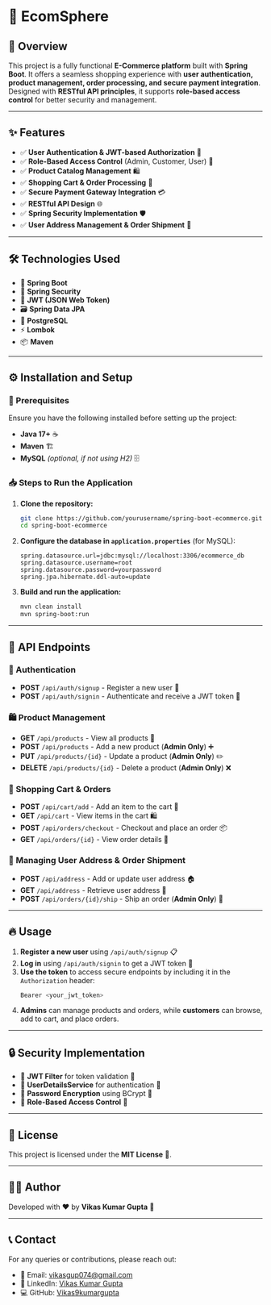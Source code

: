 # 🌟 EcomSphere

## 🚀 Overview
This project is a fully functional **E-Commerce platform** built with **Spring Boot**. It offers a seamless shopping experience with **user authentication, product management, order processing, and secure payment integration**. Designed with **RESTful API principles**, it supports **role-based access control** for better security and management.

---

## ✨ Features
- ✅ **User Authentication & JWT-based Authorization** 🔐  
- ✅ **Role-Based Access Control** (Admin, Customer, User) 🛂  
- ✅ **Product Catalog Management** 🛍️  
- ✅ **Shopping Cart & Order Processing** 🛒  
- ✅ **Secure Payment Gateway Integration** 💳  
- ✅ **RESTful API Design** 🌐  
- ✅ **Spring Security Implementation** 🛡️  
- ✅ **User Address Management & Order Shipment** 🚚  

---

## 🛠 Technologies Used
- 🚀 **Spring Boot**  
- 🔐 **Spring Security**  
- 🔑 **JWT (JSON Web Token)**  
- 🗃️ **Spring Data JPA**  
- 🐬 **PostgreSQL** 
- ⚡ **Lombok**  
- 📦 **Maven**  

---

## ⚙️ Installation and Setup

### 📌 Prerequisites
Ensure you have the following installed before setting up the project:
- **Java 17+** ☕
- **Maven** 🏗️
- **MySQL** *(optional, if not using H2)* 🗄️

### 📥 Steps to Run the Application
1. **Clone the repository:**
   ```sh
   git clone https://github.com/yourusername/spring-boot-ecommerce.git
   cd spring-boot-ecommerce
   ```
2. **Configure the database in `application.properties`** (for MySQL):
   ```properties
   spring.datasource.url=jdbc:mysql://localhost:3306/ecommerce_db
   spring.datasource.username=root
   spring.datasource.password=yourpassword
   spring.jpa.hibernate.ddl-auto=update
   ```
3. **Build and run the application:**
   ```sh
   mvn clean install
   mvn spring-boot:run
   ```

---

## 📁 API Endpoints

### 🔐 Authentication
- **POST** `/api/auth/signup` - Register a new user 📝
- **POST** `/api/auth/signin` - Authenticate and receive a JWT token 🔑

### 🛍️ Product Management
- **GET** `/api/products` - View all products 📜
- **POST** `/api/products` - Add a new product (**Admin Only**) ➕
- **PUT** `/api/products/{id}` - Update a product (**Admin Only**) ✏️
- **DELETE** `/api/products/{id}` - Delete a product (**Admin Only**) ❌

### 🛒 Shopping Cart & Orders
- **POST** `/api/cart/add` - Add an item to the cart 🛒
- **GET** `/api/cart` - View items in the cart 🛍️
- **POST** `/api/orders/checkout` - Checkout and place an order 📦
- **GET** `/api/orders/{id}` - View order details 📝

### 📍 Managing User Address & Order Shipment
- **POST** `/api/address` - Add or update user address 🏠
- **GET** `/api/address` - Retrieve user address 📍
- **POST** `/api/orders/{id}/ship` - Ship an order (**Admin Only**) 🚚

---

## 🔥 Usage
1. **Register a new user** using `/api/auth/signup` 📋
2. **Log in** using `/api/auth/signin` to get a JWT token 🔑
3. **Use the token** to access secure endpoints by including it in the `Authorization` header:
   ```sh
   Bearer <your_jwt_token>
   ```
4. **Admins** can manage products and orders, while **customers** can browse, add to cart, and place orders.

---

## 🔒 Security Implementation
- 🔹 **JWT Filter** for token validation 🔐  
- 🔹 **UserDetailsService** for authentication 👤  
- 🔹 **Password Encryption** using BCrypt 🔑  
- 🔹 **Role-Based Access Control** 🛂  

---

## 📜 License
This project is licensed under the **MIT License** 📝.

---

## 👨‍💻 Author
Developed with ❤️ by **Vikas Kumar Gupta** 🚀

---

## 📞 Contact
For any queries or contributions, please reach out:
- 📧 Email: vikasgup074@gmail.com  
- 🔗 LinkedIn: [Vikas Kumar Gupta](https://www.linkedin.com/in/work-with-vikas/)  
- 💻 GitHub: [Vikas9kumargupta](https://github.com/Vikas9kumargupta)  
